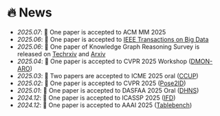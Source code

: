 # 🔥 News
- *2025.07*: 🎉 One paper is accepted to ACM MM 2025
- *2025.06*: 🎉 One paper is accepted to [IEEE Transactions on Big Data](https://arxiv.org/abs/2410.04488)
- *2025.06*: 🎉 One paper of Knowledge Graph Reasoning Survey is released on [Techrxiv](https://www.techrxiv.org/doi/full/10.36227/techrxiv.174961563.32605293/v1) and [Arxiv](https://arxiv.org/abs/2506.11012)
- *2025.04*: 🎉 One paper is accepted to CVPR 2025 Workshop ([DMON-ARO](https://arxiv.org/abs/2504.11798))
- *2025.03*: 🎉 Two papers are accepted to ICME 2025 oral ([CCUP](https://arxiv.org/abs/2410.13567))
- *2025.02*: 🎉 One paper is accepted to CVPR 2025 ([Pose2ID](https://arxiv.org/abs/2503.00938))
- *2025.01*: 🎉 One paper is accepted to DASFAA 2025 Oral ([DHNS](https://arxiv.org/abs/2501.15393))
- *2024.12*: 🎉 One paper is accepted to ICASSP 2025 ([IFD](https://arxiv.org/abs/2501.05851))
- *2024.12*: 🎉 One paper is accepted to AAAI 2025 ([Tablebench](https://arxiv.org/abs/2408.09174))
